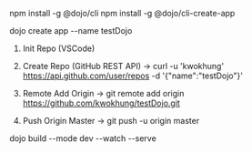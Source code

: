 npm install -g @dojo/cli
npm install -g @dojo/cli-create-app

dojo create app --name testDojo

1. Init Repo (VSCode)

2. Create Repo (GitHub REST API)
-> curl -u 'kwokhung' https://api.github.com/user/repos -d '{"name":"testDojo"}'

3. Remote Add Origin
-> git remote add origin https://github.com/kwokhung/testDojo.git

4. Push Origin Master
-> git push -u origin master

dojo build --mode dev --watch --serve
